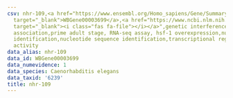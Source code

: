 ```yaml
---
csv: nhr-109,<a href="https://www.ensembl.org/Homo_sapiens/Gene/Summary?db=core;g=WBGene00003699"
  target="_blank">WBGene00003699</a>,<a href="https://www.ncbi.nlm.nih.gov/pubmed/30894454"
  target="_blank"><i class="fas fa-file"></i></a>",genetic interference,functional
  association,prime adult stage, RNA-seq assay, hsf-1 overexpression,nucleotide sequence
  identification,nucleotide sequence identification,transcriptional regulation,up-regulates
  activity
data_alias: nhr-109
data_id: WBGene00003699
data_numevidence: 1
data_species: Caenorhabditis elegans
data_taxid: '6239'
title: nhr-109
---
```

